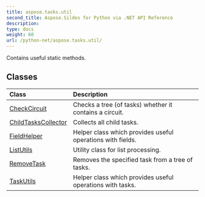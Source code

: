 ```yaml
---
title: aspose.tasks.util
second_title: Aspose.Sildes for Python via .NET API Reference
description: 
type: docs
weight: 60
url: /python-net/aspose.tasks.util/
---
```



Contains useful static methods.

## Classes
| Class | Description |
| :- | :- |
|[CheckCircuit](/tasks/python-net/aspose.tasks.util/checkcircuit/)|Checks a tree (of tasks) whether it contains a circuit.|
|[ChildTasksCollector](/tasks/python-net/aspose.tasks.util/childtaskscollector/)|Collects all child tasks.|
|[FieldHelper](/tasks/python-net/aspose.tasks.util/fieldhelper/)|Helper class which provides useful operations with fields.|
|[ListUtils](/tasks/python-net/aspose.tasks.util/listutils/)|Utility class for list processing.|
|[RemoveTask](/tasks/python-net/aspose.tasks.util/removetask/)|Removes the specified task from a tree of tasks.|
|[TaskUtils](/tasks/python-net/aspose.tasks.util/taskutils/)|Helper class which provides useful operations with tasks.|
